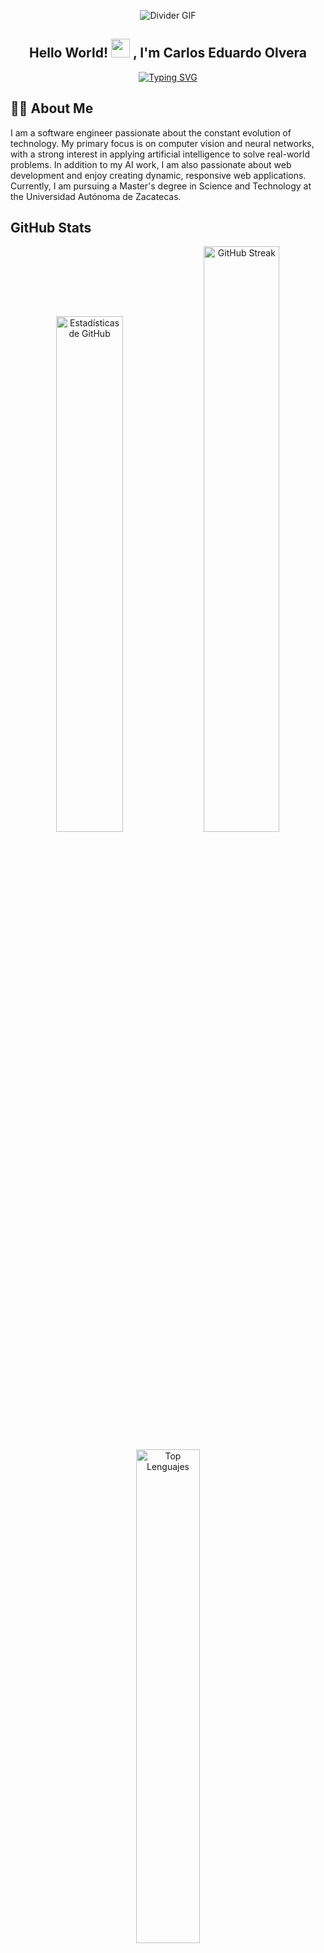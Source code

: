 <p align="center">
  <img src="https://user-images.githubusercontent.com/74038190/212284100-561aa473-3905-4a80-b561-0d28506553ee.gif" alt="Divider GIF" />
</p>
<h2 align="center"> Hello World! <img src="https://user-images.githubusercontent.com/74038190/214644152-52f47eb3-5e31-4f47-8758-05c9468d5596.gif" width="30" /> , I'm Carlos Eduardo Olvera <br/></h2> 
<div align="center">
  <a href="https://git.io/typing-svg">
    <img src="https://readme-typing-svg.demolab.com?font=Source+Code+Pro&size=21&duration=2000&pause=1000&color=6E22F7&center=true&vCenter=true&width=435&lines=%3E+I'm+a+Software+Enginner+;%3E+Web+Developer+%3A);%3E+AI+%26+Computer+Vision+Researcher;%3E+Tech+Enthusiast" alt="Typing SVG" />
  </a>
</div>

## 🧑‍💻 **About Me**  

I am a software engineer passionate about the constant evolution of technology. My primary focus is on computer vision and neural networks, with a strong interest in applying artificial intelligence to solve real-world problems. In addition to my AI work, I am also passionate about web development and enjoy creating dynamic, responsive web applications. Currently, I am pursuing a Master's degree in Science and Technology at the Universidad Autónoma de Zacatecas.


## **GitHub Stats** 

<p align="center">
  <img src="https://github-readme-stats.vercel.app/api?username=1carloso1&show_icons=true&theme=radical" alt="Estadísticas de GitHub" width="46%" />
  <img src="https://github-readme-streak-stats.herokuapp.com/?user=1carloso1&theme=radical" alt="GitHub Streak" width="49%" />
</p>
<p align="center">
  <img src="https://github-readme-stats.vercel.app/api/top-langs/?username=1carloso1&layout=compact&theme=radical" alt="Top Lenguajes" width="45%" />
</p>


## <img src="https://user-images.githubusercontent.com/74038190/212284087-bbe7e430-757e-4901-90bf-4cd2ce3e1852.gif" alt="Skills & Tools GIF" width="30" /> **Skills & Tools**

<p align="center">
  <img src="https://img.shields.io/badge/SQL-4479A1?style=for-the-badge&logo=mysql&logoColor=white" alt="SQL" />
</p>
<p align="center">
  <img src="https://img.shields.io/badge/LaTeX-008080?style=for-the-badge&logo=latex&logoColor=white" alt="LaTeX" />
</p>
<p align="center">
  <img src="https://img.shields.io/badge/HTML5-E34F26?style=for-the-badge&logo=html5&logoColor=white" alt="HTML5" />
  <img src="https://img.shields.io/badge/CSS3-1572B6?style=for-the-badge&logo=css3&logoColor=white" alt="CSS3" />
</p>
<p align="center">
  <img src="https://img.shields.io/badge/Linux-FCC624?style=for-the-badge&logo=linux&logoColor=black" alt="Linux" />
  <img src="https://img.shields.io/badge/Windows-0078D6?style=for-the-badge&logo=windows&logoColor=white" alt="Windows" />
</p>
<p align="center">
  <img src="https://img.shields.io/badge/NumPy-013243?style=for-the-badge&logo=numpy&logoColor=white" alt="NumPy" />
  <img src="https://img.shields.io/badge/Pandas-150458?style=for-the-badge&logo=pandas&logoColor=white" alt="Pandas" />
</p>
<p align="center"> 
  <img src="https://img.shields.io/badge/Python-3776AB?style=for-the-badge&logo=python&logoColor=white" alt="Python" />
  <img src="https://img.shields.io/badge/JavaScript-F7DF1E?style=for-the-badge&logo=javascript&logoColor=black" alt="JavaScript" />
  <img src="https://img.shields.io/badge/TypeScript-007ACC?style=for-the-badge&logo=typescript&logoColor=white" alt="TypeScript" />
  <img src="https://img.shields.io/badge/Java-007396?style=for-the-badge&logo=java&logoColor=white" alt="Java" />
  <img src="https://img.shields.io/badge/C++-00599C?style=for-the-badge&logo=cplusplus&logoColor=white" alt="C++" />
  <img src="https://img.shields.io/badge/C%23-239120?style=for-the-badge&logo=csharp&logoColor=white" alt="C#" />
</p>
<p align="center">
  <img src="https://img.shields.io/badge/Django-092E20?style=for-the-badge&logo=django&logoColor=white" alt="Django" />
  <img src="https://img.shields.io/badge/React-61DAFB?style=for-the-badge&logo=react&logoColor=black" alt="React" />
  <img src="https://img.shields.io/badge/Docker-2496ED?style=for-the-badge&logo=docker&logoColor=white" alt="Docker" />
  <img src="https://img.shields.io/badge/OpenCV-5C3EE8?style=for-the-badge&logo=opencv&logoColor=white" alt="OpenCV" />
  <img src="https://img.shields.io/badge/TensorFlow-FF6F00?style=for-the-badge&logo=tensorflow&logoColor=white" alt="TensorFlow" />
  <img src="https://img.shields.io/badge/PyTorch-EE4C2C?style=for-the-badge&logo=pytorch&logoColor=white" alt="PyTorch" />
</p>


## **Current Focus**

- **Web Development**: Enhancing skills in **TypeScript** and **React**.
- **AI Research**: Applying artificial intelligence in **civil engineering** for concrete analysis and structural integrity.
- **Cybersecurity**: Solving challenges related to **cybersecurity** and exploring security-related topics.

## **Contact Me** 

- 📧 **Email**: [olverarx@gmail.com](mailto:olverarx@gmail.com)

<p align="center">
  <img src="https://user-images.githubusercontent.com/74038190/212284100-561aa473-3905-4a80-b561-0d28506553ee.gif" alt="Divider GIF" />
</p>
